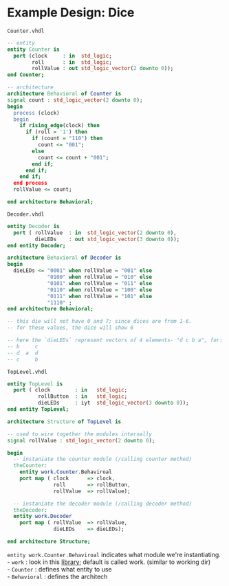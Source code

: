 # Example Design: Dice
`Counter.vhdl`
```vhdl
-- entity
entity Counter is
  port (clock     : in  std_logic;
        roll      : in  std_logic;
        rollValue : out std_logic_vector(2 downto 0));
end Counter;

-- architecture
architecture Behavioral of Counter is
signal count : std_logic_vector(2 downto 0);
begin
  process (clock)
  begin
    if rising_edge(clock) then
      if (roll = '1') then
        if (count = "110") then
          count <= "001";
        else
          count <= count + "001";
        end if;
      end if;
    end if;
  end process
  rollValue <= count;

end architecture Behavioral;
```

`Decoder.vhdl`
```vhdl
entity Decoder is
  port ( rollValue  : in  std_logic_vector(2 downto 0), 
         dieLEDs    : out std_logic_vector(3 downto 0));
end entity Decoder;

architecture Behavioral of Decoder is
begin
  dieLEDs <= "0001" when rollValue = "001" else
             "0100" when rollValue = "010" else
             "0101" when rollValue = "011" else
             "0110" when rollValue = "100" else
             "0111" when rollValue = "101" else
             "1110" ;
end architecture Behavioral;

-- this die will not have 0 and 7; since dices are from 1-6. 
-- for these values, the dice will show 6

-- here the `dieLEDs` represent vectors of 4 elements- "d c b a", for:
-- b     c
-- d  a  d
-- c     b
```

`TopLevel.vhdl`
```vhdl
entity TopLevel is
  port ( clock        : in   std_logic;
          rollButton  : in   std_logic;
          dieLEDs     : iyt  std_logic_vector(3 downto 0));
end entity TopLevel;

architecture Structure of TopLevel is

-- used to wire together the modules internally
signal rollValue : std_logic_vector(2 downto 0);

begin
  -- instaniate the counter module (/calling counter method)
  theCounter:
    entity work.Counter.Behaviroal
    port map ( clock      => clock,
               roll       => rollButton,
               rollValue  => rollValue);

  -- instaniate the decoder module (/calling decoder method)
  theDecoder:
  entity work.Decoder
    port map ( rollValue  => rollValue,
               dieLEDs    => dieLEDs);

end architecture Structure;
```

`entity work.Counter.Behaviroal` indicates what module we're instantiating.  
\- `work`       : look in this <u>library</u>; default is called work. (similar to working dir)  
\- `Counter`    : defines what entity to use   
\- `Behavioral` : defines the architech

